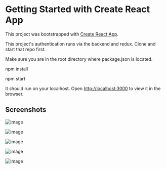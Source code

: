 # Getting Started with Create React App

This project was bootstrapped with [Create React App](https://github.com/facebook/create-react-app).

This project's authentication runs via the backend and redux. Clone and start that repo first.

Make sure you are in the root directory where package.json is located.

npm install

npm start

It should run on your localhost.
Open [http://localhost:3000](http://localhost:3000) to view it in the browser.

## Screenshots

![image](https://user-images.githubusercontent.com/76694402/137204284-87dab4e5-33ac-4655-a545-33917c1d9b05.png)

![image](https://user-images.githubusercontent.com/76694402/137204573-2c191518-bd1b-4c08-af4b-2395c3ab8633.png)

![image](https://user-images.githubusercontent.com/76694402/137204625-d473bba9-3901-4e89-83d3-163f1be0a2ea.png)

![image](https://user-images.githubusercontent.com/76694402/137204685-2bb9605b-b156-4f4d-a5a9-c3880221b9ea.png)

![image](https://user-images.githubusercontent.com/76694402/137204718-4c51dbe1-6897-434e-9f6b-887098c36573.png)

